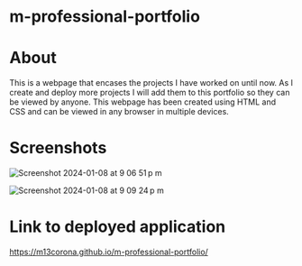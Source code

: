 # m-professional-portfolio

# About
This is a webpage that encases the projects I have worked on until now. As I create and deploy more projects I will add them to this portfolio so they can be viewed by anyone. This webpage has been created using HTML and CSS and can be viewed in any browser in multiple devices.


# Screenshots
![Screenshot 2024-01-08 at 9 06 51 p m](https://github.com/m13corona/m-professional-portfolio/assets/152875862/75b55742-b866-4802-8e87-6b24fb70e590)


![Screenshot 2024-01-08 at 9 09 24 p m](https://github.com/m13corona/m-professional-portfolio/assets/152875862/c86ed87c-834f-4114-9524-94173a710ae8)


# Link to deployed application
https://m13corona.github.io/m-professional-portfolio/
